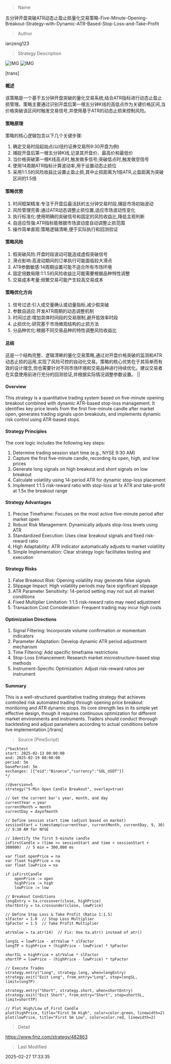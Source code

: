 
> Name

五分钟开盘突破ATR动态止盈止损量化交易策略-Five-Minute-Opening-Breakout-Strategy-with-Dynamic-ATR-Based-Stop-Loss-and-Take-Profit

> Author

ianzeng123

> Strategy Description

![IMG](https://www.fmz.com/upload/asset/2d9138b8c1166982ad6d2.png)
![IMG](https://www.fmz.com/upload/asset/2d926f226e1da749e8d7e.png)



[trans]
#### 概述
该策略是一个基于五分钟开盘突破的量化交易系统,结合ATR指标进行动态止盈止损管理。策略主要通过识别开盘后第一根五分钟K线的高低点作为关键价格区间,当价格突破该区间时触发交易信号,并使用基于ATR的动态止损来控制风险。

#### 策略原理
策略的核心逻辑包含以下几个关键步骤:
1. 确定交易时段起始点(以纽约证券交易所9:30开盘为例)
2. 捕捉开盘后第一根五分钟K线,记录其开盘价、最高价和最低价
3. 当价格突破第一根K线高点时,触发做多信号;突破低点时,触发做空信号
4. 使用14周期ATR指标计算波动率,用于设置动态止损位
5. 采用1:1.5的风险收益比设置止盈止损,其中止损距离为1倍ATR,止盈距离为突破区间的1.5倍

#### 策略优势
1. 时间框架精准:专注于开盘后最活跃的五分钟交易时段,捕捉市场初始波动
2. 风险管理完善:通过ATR动态调整止损位置,适应市场波动性变化
3. 执行标准化:使用明确的突破信号和固定的风险收益比,降低主观判断
4. 自适应性强:ATR指标能根据市场波动度自动调整止损范围
5. 操作简单直观:策略逻辑清晰,便于实际执行和回测验证

#### 策略风险
1. 假突破风险:开盘时段波动可能造成虚假突破信号
2. 滑点影响:高波动期间的订单执行可能面临较大滑点
3. ATR参数敏感:14周期设置可能不适合所有市场环境
4. 固定倍数局限:1:1.5的风险收益比可能需要根据品种特性调整
5. 交易成本考量:频繁交易可能产生较高交易成本

#### 策略优化方向
1. 信号过滤:引入成交量确认或动量指标,减少假突破
2. 参数自适应:开发ATR周期的动态调整机制
3. 时间过滤:增加具体时间段的交易限制,避开低效率时段
4. 止损优化:研究基于市场微观结构的止损方法
5. 分品种优化:根据不同交易品种的特性调整风险收益比

#### 总结
这是一个结构完整、逻辑清晰的量化交易策略,通过对开盘价格突破的监测和ATR动态止损的运用,实现了风险可控的自动化交易。策略的核心优势在于其简单而有效的设计理念,但也需要针对不同市场环境和交易品种进行持续优化。建议交易者在实盘使用前进行充分的回测验证,并根据实际情况调整参数设置。 || 

#### Overview
This strategy is a quantitative trading system based on five-minute opening breakout combined with dynamic ATR-based stop-loss management. It identifies key price levels from the first five-minute candle after market open, generates trading signals upon breakouts, and implements dynamic risk control using ATR-based stops.

#### Strategy Principles
The core logic includes the following key steps:
1. Determine trading session start time (e.g., NYSE 9:30 AM)
2. Capture the first five-minute candle, recording its open, high, and low prices
3. Generate long signals on high breakout and short signals on low breakout
4. Calculate volatility using 14-period ATR for dynamic stop-loss placement
5. Implement 1:1.5 risk-reward ratio with stop-loss at 1x ATR and take-profit at 1.5x the breakout range

#### Strategy Advantages
1. Precise Timeframe: Focuses on the most active five-minute period after market open
2. Robust Risk Management: Dynamically adjusts stop-loss levels using ATR
3. Standardized Execution: Uses clear breakout signals and fixed risk-reward ratio
4. High Adaptability: ATR indicator automatically adjusts to market volatility
5. Simple Implementation: Clear strategy logic facilitates testing and execution

#### Strategy Risks
1. False Breakout Risk: Opening volatility may generate false signals
2. Slippage Impact: High volatility periods may face significant slippage
3. ATR Parameter Sensitivity: 14-period setting may not suit all market conditions
4. Fixed Multiplier Limitation: 1:1.5 risk-reward ratio may need adjustment
5. Transaction Cost Consideration: Frequent trading may incur high costs

#### Optimization Directions
1. Signal Filtering: Incorporate volume confirmation or momentum indicators
2. Parameter Adaptation: Develop dynamic ATR period adjustment mechanism
3. Time Filtering: Add specific timeframe restrictions
4. Stop-Loss Enhancement: Research market microstructure-based stop methods
5. Instrument-Specific Optimization: Adjust risk-reward ratios per instrument

#### Summary
This is a well-structured quantitative trading strategy that achieves controlled risk automated trading through opening price breakout monitoring and ATR dynamic stops. Its core strength lies in its simple yet effective design, though it requires continuous optimization for different market environments and instruments. Traders should conduct thorough backtesting and adjust parameters according to actual conditions before live implementation.[/trans]



> Source (PineScript)

``` pinescript
/*backtest
start: 2025-02-13 00:00:00
end: 2025-02-19 00:00:00
period: 5m
basePeriod: 5m
exchanges: [{"eid":"Binance","currency":"SOL_USDT"}]
*/

//@version=5
strategy("5-Min Open Candle Breakout", overlay=true)

// Get the current bar's year, month, and day
currentYear = year
currentMonth = month
currentDay = dayofmonth

// Define session start time (adjust based on market)
sessionStart = timestamp(currentYear, currentMonth, currentDay, 9, 30) // 9:30 AM for NYSE

// Identify the first 5-minute candle
isFirstCandle = (time >= sessionStart and time < sessionStart + 300000)  // 5 min = 300,000 ms

var float openPrice = na
var float highPrice = na
var float lowPrice = na

if isFirstCandle
    openPrice := open
    highPrice := high
    lowPrice := low

// Breakout Conditions
longEntry = ta.crossover(close, highPrice)
shortEntry = ta.crossunder(close, lowPrice)

// Define Stop Loss & Take Profit (Ratio 1:1.5)
slFactor = 1.0  // Stop Loss Multiplier
tpFactor = 1.5  // Take Profit Multiplier

atrValue = ta.atr(14)  // Fix: Use ta.atr() instead of atr()

longSL = lowPrice - atrValue * slFactor
longTP = highPrice + (highPrice - lowPrice) * tpFactor

shortSL = highPrice + atrValue * slFactor
shortTP = lowPrice - (highPrice - lowPrice) * tpFactor

// Execute Trades
strategy.entry("Long", strategy.long, when=longEntry)
strategy.exit("Exit Long", from_entry="Long", stop=longSL, limit=longTP)

strategy.entry("Short", strategy.short, when=shortEntry)
strategy.exit("Exit Short", from_entry="Short", stop=shortSL, limit=shortTP)

// Plot High/Low of First Candle
plot(highPrice, title="First 5m High", color=color.green, linewidth=2)
plot(lowPrice, title="First 5m Low", color=color.red, linewidth=2)

```

> Detail

https://www.fmz.com/strategy/482863

> Last Modified

2025-02-27 17:33:35
